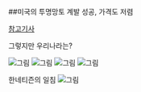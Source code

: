 
##미국의 투명망토 계발 성공, 가격도 저렴


[참고기사](http://wstarnews.hankyung.com/apps/news?popup=0&nid=03&c1=03&c2=03&c3=00&nkey=201409301356281&mode=sub_view)

그렇지만 우리나라는?

![그림](https://fbcdn-sphotos-f-a.akamaihd.net/hphotos-ak-xat1/v/t1.0-9/11257066_784170185037382_8844736221545225053_n.jpg?oh=c970eaf700a0b2ae10542060f1fc4c63&oe=55EF3D68&__gda__=1441936567_799d6e7135219095d49cb3bc57137492)
![그림](https://fbcdn-sphotos-b-a.akamaihd.net/hphotos-ak-xap1/v/t1.0-9/10367548_784170191704048_4852500307157276317_n.jpg?oh=7932739c041e9aae07e2555b42bee157&oe=55FE7882&__gda__=1438901854_e184d582742a63c4ba3158718c67c121)
![그림](https://fbcdn-sphotos-h-a.akamaihd.net/hphotos-ak-xpa1/v/t1.0-9/10308129_784170188370715_5657905006949929992_n.jpg?oh=3c80138864827f536a32d52d8f0939ee&oe=55FCF3A8&__gda__=1442581008_b27f3b5be853a505175855add21d33c9)
![그림](https://fbcdn-sphotos-c-a.akamaihd.net/hphotos-ak-xta1/v/t1.0-9/11391422_784170195037381_8020656417022024708_n.jpg?oh=a4991157ec8fbb594de769b6ab6c38c5&oe=56019C3A&__gda__=1441836467_113ef17bccd6b49f46e91b84819915f9)




한네티즌의 일침
![그림](https://fbcdn-sphotos-d-a.akamaihd.net/hphotos-ak-xtf1/v/t1.0-9/11393033_784170178370716_1061233237261095669_n.jpg?oh=0319386138c1c5cd4e99e3fc0f1bfcc3&oe=55BF4D86&__gda__=1443184093_073621d19ca8858ce8283f4ae51623e8)
